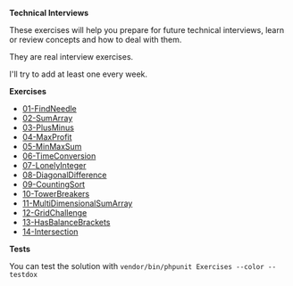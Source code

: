 
**Technical Interviews**

These exercises will help you prepare for future technical interviews, learn or review concepts and how to deal with them.

They are real interview exercises.

I'll try to add at least one every week.

**Exercises**

- [01-FindNeedle](/Exercises/01-FindNeedle/)
- [02-SumArray](/Exercises/02-SumArray/)
- [03-PlusMinus](/Exercises/03-PlusMinus/)
- [04-MaxProfit](/Exercises/04-MaxProfit/)
- [05-MinMaxSum](/Exercises/05-MinMaxSum/)
- [06-TimeConversion](/Exercises/06-TimeConversion/)
- [07-LonelyInteger](/Exercises/07-LonelyInteger/)
- [08-DiagonalDifference](/Exercises/08-DiagonalDifference/)
- [09-CountingSort](/Exercises/09-CountingSort/)
- [10-TowerBreakers](/Exercises/10-TowerBreakers/)
- [11-MultiDimensionalSumArray](/Exercises/11-MultiDimensionalSumArray/)
- [12-GridChallenge](/Exercises/12-GridChallenge/)
- [13-HasBalanceBrackets](/Exercises/13-HasBalanceBrackets/)
- [14-Intersection](/Exercises/14-Intersection/)


**Tests**

You can test the solution with `vendor/bin/phpunit Exercises --color --testdox`
